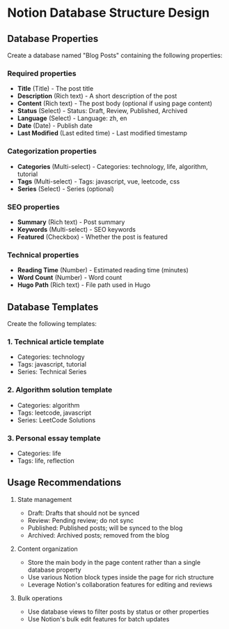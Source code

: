 
# Notion Database Structure Design

## Database Properties

Create a database named "Blog Posts" containing the following properties:

### Required properties
- **Title** (Title) - The post title
- **Description** (Rich text) - A short description of the post
- **Content** (Rich text) - The post body (optional if using page content)
- **Status** (Select) - Status: Draft, Review, Published, Archived
- **Language** (Select) - Language: zh, en
- **Date** (Date) - Publish date
- **Last Modified** (Last edited time) - Last modified timestamp

### Categorization properties
- **Categories** (Multi-select) - Categories: technology, life, algorithm, tutorial
- **Tags** (Multi-select) - Tags: javascript, vue, leetcode, css
- **Series** (Select) - Series (optional)

### SEO properties
- **Summary** (Rich text) - Post summary
- **Keywords** (Multi-select) - SEO keywords
- **Featured** (Checkbox) - Whether the post is featured

### Technical properties
- **Reading Time** (Number) - Estimated reading time (minutes)
- **Word Count** (Number) - Word count
- **Hugo Path** (Rich text) - File path used in Hugo

## Database Templates

Create the following templates:

### 1. Technical article template
- Categories: technology
- Tags: javascript, tutorial
- Series: Technical Series

### 2. Algorithm solution template
- Categories: algorithm
- Tags: leetcode, javascript
- Series: LeetCode Solutions

### 3. Personal essay template
- Categories: life
- Tags: life, reflection

## Usage Recommendations

1. State management
   - Draft: Drafts that should not be synced
   - Review: Pending review; do not sync
   - Published: Published posts; will be synced to the blog
   - Archived: Archived posts; removed from the blog

2. Content organization
   - Store the main body in the page content rather than a single database property
   - Use various Notion block types inside the page for rich structure
   - Leverage Notion's collaboration features for editing and reviews

3. Bulk operations
   - Use database views to filter posts by status or other properties
   - Use Notion's bulk edit features for batch updates
